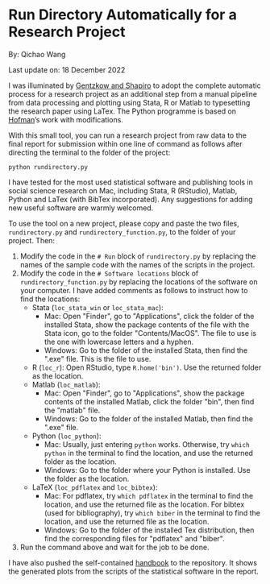 # Run Directory Automatically for a Research Project

By: Qichao Wang

Last update on: 18 December 2022

I was illuminated by [Gentzkow and Shapiro](https://web.stanford.edu/~gentzkow/research/CodeAndData.pdf) to adopt the complete automatic process for a research project as an additional step from a manual pipeline from data processing and plotting using Stata, R or Matlab to typesetting the research paper using LaTex. The Python programme is based on [Hofman](https://github.com/hofmanpaul/rundirectory.py)’s work with modifications.

With this small tool, you can run a research project from raw data to the final report for submission within one line of command as follows after directing the terminal to the folder of the project:

```
python rundirectory.py
```

I have tested for the most used statistical software and publishing tools in social science research on Mac, including Stata, R (RStudio), Matlab, Python and LaTex (with BibTex incorporated). Any suggestions for adding new useful software are warmly welcomed.

To use the tool on a new project, please copy and paste the two files, `rundirectory.py` and `rundirectory_function.py`, to the folder of your project. Then:

1. Modify the code in the `# Run` block of `rundirectory.py` by replacing the names of the sample code with the names of the scripts in the project. 
2. Modify the code in the `# Software locations` block of `rundirectory_function.py` by replacing the locations of the software on your computer. I have added comments as follows to instruct how to find the locations:
	* Stata (`loc_stata_win` or `loc_stata_mac`):
		* Mac: Open "Finder", go to "Applications", click the folder of the installed Stata, show the package contents of the file with the Stata icon, go to the folder "Contents/MacOS". The file to use is the one with lowercase letters and a hyphen.
		* Windows: Go to the folder of the installed Stata, then find the ".exe" file. This is the file to use.
	* R (`loc_r`): Open RStudio, type `R.home('bin')`. Use the returned folder as the location.
	* Matlab (`loc_matlab`):
		* Mac: Open "Finder", go to "Applications", show the package contents of the installed Matlab, click the folder "bin", then find the "matlab" file.
		* Windows: Go to the folder of the installed Matlab, then find the ".exe" file.
	* Python (`loc_python`):
		* Mac: Usually, just entering `python` works. Otherwise, try `which python` in the terminal to find the location, and use the returned folder as the location.
		* Windows: Go to the folder where your Python is installed. Use the folder as the location.
	* LaTeX (`loc_pdflatex` and 	`loc_bibtex`):
		* Mac: For pdflatex, try `which pdflatex` in the terminal to find the location, and use the returned file as the location. For bibtex (used for bibliography), try `which biber` in the terminal to find the location, and use the returned file as the location.
		* Windows: Go to the folder of the installed Tex distribution, then find the corresponding files for "pdflatex" and "biber".
3. Run the command above and wait for the job to be done.

I have also pushed the self-contained [handbook](sample_latex.pdf) to the repository. It shows the generated plots from the scripts of the statistical software in the report.
